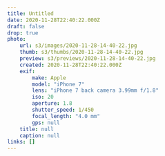 ```yaml
---
title: Untitled
date: 2020-11-28T22:40:22.000Z
draft: false
drop: true
photo:
    url: s3/images/2020-11-28-14-40-22.jpg
    thumb: s3/thumbs/2020-11-28-14-40-22.jpg
    preview: s3/previews/2020-11-28-14-40-22.jpg
    created: 2020-11-28T22:40:22.000Z
    exif:
        make: Apple
        model: "iPhone 7"
        lens: "iPhone 7 back camera 3.99mm f/1.8"
        iso: 20
        aperture: 1.8
        shutter_speed: 1/450
        focal_length: "4.0 mm"
        gps: null
    title: null
    caption: null
links: []
---
```


